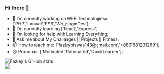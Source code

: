 ### Hi there 👋

<!-- 
**Fzrabbi/Fzrabbi** is a ✨ _special_ ✨ repository because its `README.md` (this file) appears on your GitHub profile.

Here are some ideas to get you started: -->

- 🔭 I’m currently working on WEB Technologies=['PHP','Laravel','ES6','Wp_pluginDev'];
- 🌱 I’m currently learning ['React','Express'];
- 🤔 I’m looking for help with Learning Everything;
- 💬 Ask me about My Challanges || Projects || Fitness;
- 📫 How to reach me: ['fazleybiswas143@gmail.com','+8801681231269'];
- 😄 Pronouns: ['Motivated','Pationated','QuickLearner'];

![Fazley's GitHub stats](https://github-readme-stats.vercel.app/api?username=fzrabbi&show_icons=true&theme=radical&include_all_commits=true&count_private=true&hide=prs)
<br>
![](https://komarev.com/ghpvc/?username=fzrabbi)
